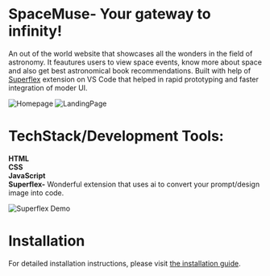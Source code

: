 # SpaceMuse- Your gateway to infinity!
An out of the world website that showcases all the wonders in the field of astronomy. It feautures users to view space events, know more about space and also get best astronomical book recommendations. Built with help of [Superflex](https://www.superflex.ai/) extension on VS Code that helped in rapid prototyping and faster integration of moder UI.  

![Homepage](https://github.com/user-attachments/assets/d7ce5a04-ee5f-4942-8f70-77b6a11e5153)
![LandingPage](https://github.com/user-attachments/assets/0ea29c2e-b282-4e51-a6f2-65d2e27b7a59)

  
# TechStack/Development Tools:  

**HTML**  
**CSS**  
**JavaScript**  
**Superflex-** Wonderful extension that uses ai to convert your prompt/design image into code.  

![Superflex Demo](https://github.com/user-attachments/assets/035fccf7-7069-445e-82d9-aa29016a1c6e)  


# Installation  

For detailed installation instructions, please visit [the installation guide](https://example.com/installation-guide).



